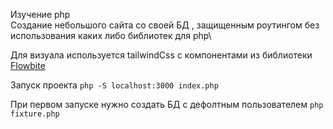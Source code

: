 Изучение php\
Создание небольшого сайта со своей БД , защищенным роутингом без использования каких либо библиотек для php\

Для визуала используется tailwindCss с компонентами из  библиотеки <a href="https://flowbite.com/">Flowbite</a>

Запуск проекта `php -S localhost:3000 index.php`

При первом запуске нужно создать БД с дефолтным пользователем  `php fixture.php`

